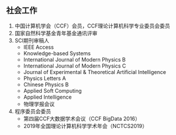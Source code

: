 ## 社会工作

1. 中国计算机学会（CCF）会员，CCF理论计算机科学专业委员会委员
2. 国家自然科学基金青年基金通讯评审
3. SCI期刊审稿人
   - IEEE Access
   - Knowledge-based Systems
   - International Journal of Modern Physics B
   - International Journal of Modern Physics C
   - Journal of Experimental & Theoretical Artificial Intelligence
   - Physics Letters A
   - Chinese Physics B
   - Applied Soft Computing
   - Applied Intelligence
   - 物理学报会议
4. 程序委员会委员
   - 第四届CCF大数据学术会议（CCF BigData 2016）
   - 2019年全国理论计算机科学学术年会（NCTCS2019）

 
